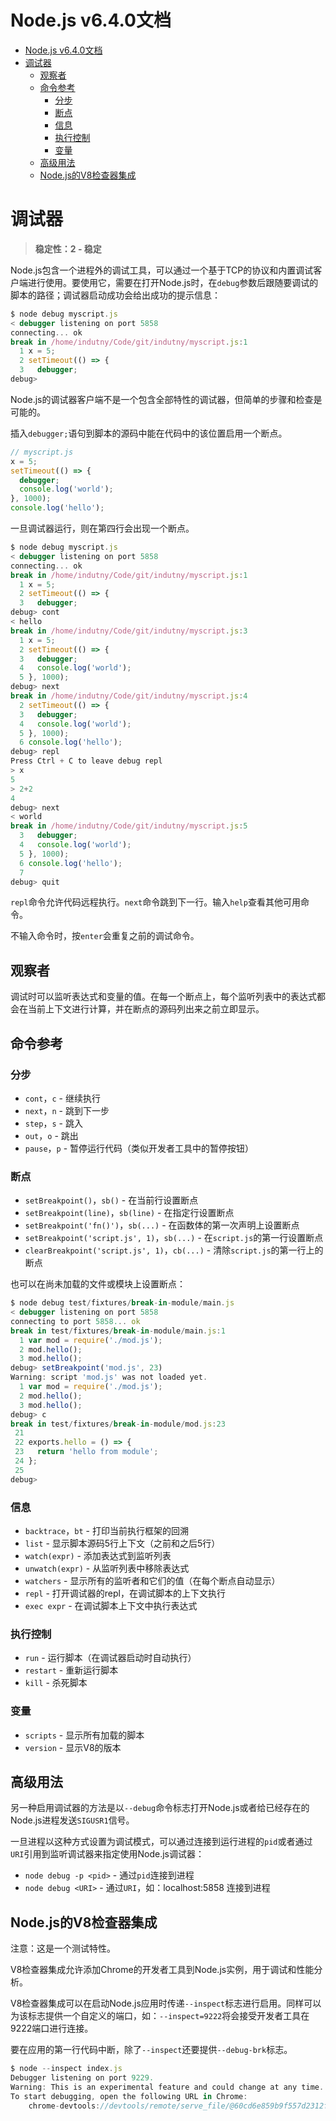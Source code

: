 # Node.js v6.4.0文档

<!-- toc orderedList:0 -->

- [Node.js v6.4.0文档](#nodejs-v640文档)
- [调试器](#调试器)
	- [观察者](#观察者)
	- [命令参考](#命令参考)
		- [分步](#分步)
		- [断点](#断点)
		- [信息](#信息)
		- [执行控制](#执行控制)
		- [变量](#变量)
	- [高级用法](#高级用法)
	- [Node.js的V8检查器集成](#nodejs的v8检查器集成)

<!-- tocstop -->


# 调试器
> **稳定性：2 - 稳定**

Node.js包含一个进程外的调试工具，可以通过一个基于TCP的协议和内置调试客户端进行使用。要使用它，需要在打开Node.js时，在`debug`参数后跟随要调试的脚本的路径；调试器启动成功会给出成功的提示信息：
```js
$ node debug myscript.js
< debugger listening on port 5858
connecting... ok
break in /home/indutny/Code/git/indutny/myscript.js:1
  1 x = 5;
  2 setTimeout(() => {
  3   debugger;
debug>
```

Node.js的调试器客户端不是一个包含全部特性的调试器，但简单的步骤和检查是可能的。

插入`debugger;`语句到脚本的源码中能在代码中的该位置启用一个断点。

```js
// myscript.js
x = 5;
setTimeout(() => {
  debugger;
  console.log('world');
}, 1000);
console.log('hello');
```

一旦调试器运行，则在第四行会出现一个断点。

```js
$ node debug myscript.js
< debugger listening on port 5858
connecting... ok
break in /home/indutny/Code/git/indutny/myscript.js:1
  1 x = 5;
  2 setTimeout(() => {
  3   debugger;
debug> cont
< hello
break in /home/indutny/Code/git/indutny/myscript.js:3
  1 x = 5;
  2 setTimeout(() => {
  3   debugger;
  4   console.log('world');
  5 }, 1000);
debug> next
break in /home/indutny/Code/git/indutny/myscript.js:4
  2 setTimeout(() => {
  3   debugger;
  4   console.log('world');
  5 }, 1000);
  6 console.log('hello');
debug> repl
Press Ctrl + C to leave debug repl
> x
5
> 2+2
4
debug> next
< world
break in /home/indutny/Code/git/indutny/myscript.js:5
  3   debugger;
  4   console.log('world');
  5 }, 1000);
  6 console.log('hello');
  7
debug> quit
```

`repl`命令允许代码远程执行。`next`命令跳到下一行。输入`help`查看其他可用命令。

不输入命令时，按`enter`会重复之前的调试命令。

## 观察者

调试时可以监听表达式和变量的值。在每一个断点上，每个监听列表中的表达式都会在当前上下文进行计算，并在断点的源码列出来之前立即显示。

## 命令参考

### 分步
- `cont`，`c` - 继续执行
- `next`，`n` - 跳到下一步
- `step`，`s` - 跳入
- `out`，`o` - 跳出
- `pause`，`p` - 暂停运行代码（类似开发者工具中的暂停按钮）

### 断点
- `setBreakpoint()`，`sb()` - 在当前行设置断点
- `setBreakpoint(line)`，`sb(line)` - 在指定行设置断点
- `setBreakpoint('fn()')`，`sb(...)` - 在函数体的第一次声明上设置断点
- `setBreakpoint('script.js', 1)`，`sb(...)` - 在`script.js`的第一行设置断点
- `clearBreakpoint('script.js', 1)`，`cb(...)` - 清除`script.js`的第一行上的断点

也可以在尚未加载的文件或模块上设置断点：
```js
$ node debug test/fixtures/break-in-module/main.js
< debugger listening on port 5858
connecting to port 5858... ok
break in test/fixtures/break-in-module/main.js:1
  1 var mod = require('./mod.js');
  2 mod.hello();
  3 mod.hello();
debug> setBreakpoint('mod.js', 23)
Warning: script 'mod.js' was not loaded yet.
  1 var mod = require('./mod.js');
  2 mod.hello();
  3 mod.hello();
debug> c
break in test/fixtures/break-in-module/mod.js:23
 21
 22 exports.hello = () => {
 23   return 'hello from module';
 24 };
 25
debug>
```

### 信息
- `backtrace`，`bt` - 打印当前执行框架的回溯
- `list` - 显示脚本源码5行上下文（之前和之后5行）
- `watch(expr)` - 添加表达式到监听列表
- `unwatch(expr)` - 从监听列表中移除表达式
- `watchers` - 显示所有的监听者和它们的值（在每个断点自动显示）
- `repl` - 打开调试器的repl，在调试脚本的上下文执行
- `exec expr` - 在调试脚本上下文中执行表达式


### 执行控制
- `run` - 运行脚本（在调试器启动时自动执行）
- `restart` - 重新运行脚本
- `kill` - 杀死脚本

### 变量
- `scripts` - 显示所有加载的脚本
- `version` - 显示V8的版本


## 高级用法

另一种启用调试器的方法是以`--debug`命令标志打开Node.js或者给已经存在的Node.js进程发送`SIGUSR1`信号。

一旦进程以这种方式设置为调试模式，可以通过连接到运行进程的`pid`或者通过`URI`引用到监听调试器来指定使用Node.js调试器：
- `node debug -p <pid>` - 通过`pid`连接到进程
- `node debug <URI>` - 通过`URI`，如：localhost:5858 连接到进程

## Node.js的V8检查器集成

注意：这是一个测试特性。

V8检查器集成允许添加Chrome的开发者工具到Node.js实例，用于调试和性能分析。

V8检查器集成可以在启动Node.js应用时传递`--inspect`标志进行启用。同样可以为该标志提供一个自定义的端口，如：`--inspect=9222`将会接受开发者工具在9222端口进行连接。

要在应用的第一行代码中断，除了`--inspect`还要提供`--debug-brk`标志。

```js
$ node --inspect index.js
Debugger listening on port 9229.
Warning: This is an experimental feature and could change at any time.
To start debugging, open the following URL in Chrome:
    chrome-devtools://devtools/remote/serve_file/@60cd6e859b9f557d2312f5bf532f6aec5f284980/inspector.html?experiments=true&v8only=true&ws=localhost:9229/node
```
